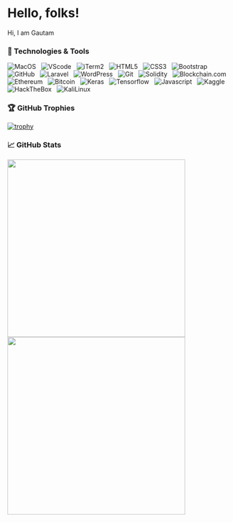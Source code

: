 # Hello, folks!

Hi, I am Gautam 

<!-- <a href="https://twitter.com/GAUTAM95633572"><img height="25" width="25" src="https://cdn.jsdelivr.net/npm/simple-icons@v3/icons/twitter.svg"></a>&nbsp;
<a href="https://discordapp.com/users/kickb71#1139"><img height="25" width="25" src="https://cdn.jsdelivr.net/npm/simple-icons@v3/icons/discord.svg"></a>&nbsp;
<a href="mailto:gautam.rajesh@coloredcow.com"><img height="25" width="25" src="https://cdn.jsdelivr.net/npm/simple-icons@v3/icons/gmail.svg"></a> -->


### 🔧 Technologies & Tools

![MacOS](https://img.shields.io/badge/-MacOS-black?logo=Apple&style=social)&nbsp;&nbsp;
![VScode](https://img.shields.io/badge/-VScode-black?logo=visual-studio-code&style=social)&nbsp;&nbsp;
![iTerm2](https://img.shields.io/badge/-iTerm2-black?logo=Apple&style=social)&nbsp;&nbsp;
![HTML5](https://img.shields.io/badge/-HTML5-black?logo=html5&style=social)&nbsp;&nbsp;
![CSS3](https://img.shields.io/badge/-CSS3-black?logo=css3&style=social)&nbsp;&nbsp;
![Bootstrap](https://img.shields.io/badge/-Bootstrap-black?logo=bootstrap&style=social)&nbsp;&nbsp;
![GitHub](https://img.shields.io/badge/-GitHub-black?logo=github&style=social)&nbsp;&nbsp;
![Laravel](https://img.shields.io/badge/-Laravel-black?logo=laravel&style=social)&nbsp;&nbsp;
![WordPress](https://img.shields.io/badge/-WordPress-black?logo=wordpress&style=social)&nbsp;&nbsp;
![Git](https://img.shields.io/badge/-Git-black?logo=git&style=social)&nbsp;&nbsp;
![Solidity](https://img.shields.io/badge/-Solidity-black?logo=solidity&style=social)&nbsp;&nbsp;
![Blockchain.com](https://img.shields.io/badge/-Blockchain.com-black?logo=blockchaindotcom&style=social)&nbsp;&nbsp;
![Ethereum](https://img.shields.io/badge/-Ethereum-black?logo=ethereum&style=social)&nbsp;&nbsp;
![Bitcoin](https://img.shields.io/badge/-Bitcoin-black?logo=bitcoin&style=social)&nbsp;&nbsp;
![Keras](https://img.shields.io/badge/-keras-black?logo=keras&style=social)&nbsp;&nbsp;
![Tensorflow](https://img.shields.io/badge/-tensorflow-black?logo=tensorflow&style=social)&nbsp;&nbsp;
![Javascript](https://img.shields.io/badge/-Javascript-black?logo=javascript&style=social&logoColor=yellow)&nbsp;&nbsp;
![Kaggle](https://img.shields.io/badge/-Kaggle-black?logo=kaggle&style=social)&nbsp;&nbsp;
![HackTheBox](https://img.shields.io/badge/-HackTheBox-black?logo=hackthebox&style=social)&nbsp;&nbsp;
![KaliLinux](https://img.shields.io/badge/-KaliLinux-black?logo=kalilinux&style=social)&nbsp;&nbsp;


### 🏆 GitHub Trophies

[![trophy](https://github-profile-trophy.vercel.app/?username=gautam071&margin-w=10)](https://github.com/gautam071/github-profile-trophy)

### &#x1f4c8; GitHub Stats
<p align = "left">
  <img src = "https://github-readme-stats.vercel.app/api?username=gautam071&show_icons=true&theme=vue" width = 400>
  <img src = "https://github-readme-streak-stats.herokuapp.com?user=gautam071" width = 400>
</p>
